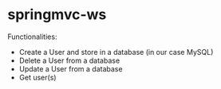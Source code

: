 # springmvc-ws
Functionalities:
- Create a User and store in a database (in our case MySQL)
- Delete a User from a database
- Update a User from a database
- Get user(s)
